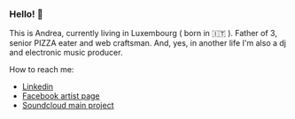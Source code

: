 ### Hello! 👋

This is Andrea, currently living in Luxembourg ( born in 🇮🇹 ). Father of 3, senior PIZZA eater and web craftsman. And, yes, in another life I'm also a dj and electronic music producer.

How to reach me:
- [Linkedin](https://www.linkedin.com/in/andreafrittelladotcom/)
- [Facebook artist page](https://www.facebook.com/andrea.frittella)
- [Soundcloud main project](https://www.soundcloud.com/irregulardiscoworkers)

<!--
**afrittella/afrittella** is a ✨ _special_ ✨ repository because its `README.md` (this file) appears on your GitHub profile.

Here are some ideas to get you started:

- 🔭 I’m currently working on ...
- 🌱 I’m currently learning ...
- 👯 I’m looking to collaborate on ...
- 🤔 I’m looking for help with ...
- 💬 Ask me about ...
- 📫 How to reach me: ...
- 😄 Pronouns: ...
- ⚡ Fun fact: ...
-->

